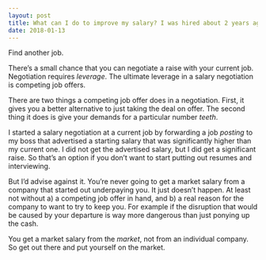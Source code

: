 ```yaml
---
layout: post
title: What can I do to improve my salary? I was hired about 2 years ago as a software quality assurance analyst. I was fresh to the role, but now with my experience I see that I&#39;m fairly underpaid compared to the local market. How can I negotiate for more?
date: 2018-01-13
---
```


<p>Find another job.</p><p>There’s a small chance that you can negotiate a raise with your current job. Negotiation requires <i>leverage</i>. The ultimate leverage in a salary negotiation is competing job offers.</p><p>There are two things a competing job offer does in a negotiation. First, it gives you a better alternative to just taking the deal on offer. The second thing it does is give your demands for a particular number <i>teeth</i>.</p><p>I started a salary negotiation at a current job by forwarding a job <i>posting</i> to my boss that advertised a starting salary that was significantly higher than my current one. I did not get the advertised salary, but I did get a significant raise. So that’s an option if you don’t want to start putting out resumes and interviewing.</p><p>But I’d advise against it. You’re never going to get a market salary from a company that started out underpaying you. It just doesn’t happen. At least not without a) a competing job offer in hand, and b) a real reason for the company to want to try to keep you. For example if the disruption that would be caused by your departure is way more dangerous than just ponying up the cash.</p><p>You get a market salary from the <i>market</i>, not from an individual company. So get out there and put yourself on the market.</p>
